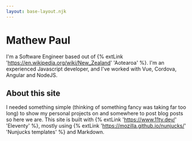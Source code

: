 ```yaml
---
layout: base-layout.njk
---
```


# Mathew Paul

I'm a Software Engineer based out of {% extLink 'https://en.wikipedia.org/wiki/New_Zealand' 'Aotearoa' %}. I'm an experienced Javascript developer, and I've worked with Vue, Cordova, Angular and NodeJS.

## About this site

I needed something simple (thinking of something fancy was taking far too long) to show my personal projects on and somewhere to post blog posts so here we are. This site is built with {% extLink 'https://www.11ty.dev/' 'Eleventy' %}, mostly using {% extLink 'https://mozilla.github.io/nunjucks/' 'Nunjucks templates' %} and Markdown.
